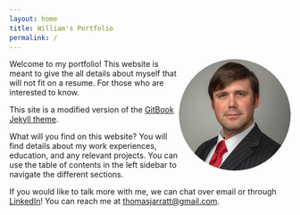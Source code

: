 ```yaml
---
layout: home
title: William's Portfolio
permalink: /
---
```


<img src="assets/gitbook/images/headshot2.jpg" align="right" height="200" width="200" style="border-radius:50%">

Welcome to my portfolio! This website is meant to give the all details about myself that will not fit on a resume. For those who are interested to know.

This site is a modified version of the [GitBook Jekyll theme](https://github.com/sighingnow/jekyll-gitbook).

What will you find on this website? You will find details about my work experiences, education, and any relevant projects. You can use the table of contents in the left sidebar to navigate the different sections.

If you would like to talk more with me, we can chat over email or through [LinkedIn](https://linkedin.com/in/wtjarratt)! You can reach me at thomasjarratt@gmail.com.
